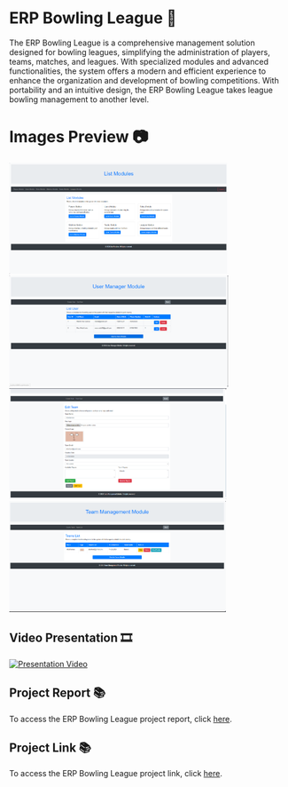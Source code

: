 # ERP Bowling League 🎳
The ERP Bowling League is a comprehensive management solution designed for bowling leagues, simplifying the administration of players, teams, matches, and leagues. With specialized modules and advanced functionalities, the system offers a modern and efficient experience to enhance the organization and development of bowling competitions. With portability and an intuitive design, the ERP Bowling League takes league bowling management to another level.

# Images Preview 📷
<div class="carousel-container">
    <div class="carousel-slide">
        <img src="https://github.com/PolNie/ERP-Bowling-League-Management/blob/main/img/image.png" height="200">
        <img src="https://github.com/PolNie/ERP-Bowling-League-Management/blob/main/img/image2.png" height="200">
        <img src="https://github.com/PolNie/ERP-Bowling-League-Management/blob/main/img/image3.png" height="200">
        <img src="https://github.com/PolNie/ERP-Bowling-League-Management/blob/main/img/image4.png" height="200">
    </div>
</div>


## Video Presentation 🎞
[![Presentation Video](miniatura_video)](link_video)

## Project Report 📚
To access the ERP Bowling League project report, click [here](https://docs.google.com/document/d/1yi0YyKdvMQGsrdw_vcsXQHrbpXQbtf0QVj99rGNSWU0).

## Project Link 📚
To access the ERP Bowling League project link, click [here](https://gitlab.com/rodo.leon.marc/projecte-2/-/tree/master?ref_type=heads).
